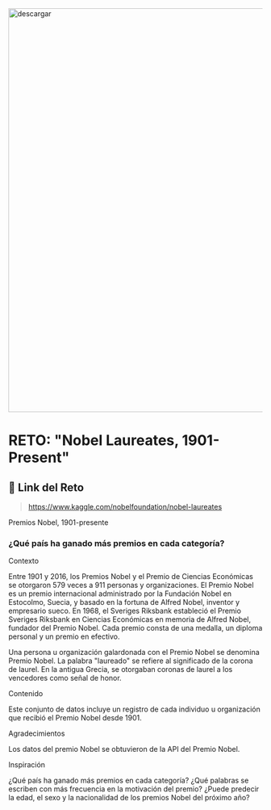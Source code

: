 <img src="https://i.ibb.co/DWSqtc1/Encabezado.png" alt="descargar" border="0" width=800px>

#
# **RETO: "Nobel Laureates, 1901-Present"**

## 🔗 Link del Reto
> https://www.kaggle.com/nobelfoundation/nobel-laureates



Premios Nobel, 1901-presente

### ¿Qué país ha ganado más premios en cada categoría?


Contexto

Entre 1901 y 2016, los Premios Nobel y el Premio de Ciencias Económicas se otorgaron 579 veces a 911 personas y organizaciones. El Premio Nobel es un premio internacional administrado por la Fundación Nobel en Estocolmo, Suecia, y basado en la fortuna de Alfred Nobel, inventor y empresario sueco. En 1968, el Sveriges Riksbank estableció el Premio Sveriges Riksbank en Ciencias Económicas en memoria de Alfred Nobel, fundador del Premio Nobel. Cada premio consta de una medalla, un diploma personal y un premio en efectivo.

Una persona u organización galardonada con el Premio Nobel se denomina Premio Nobel. La palabra "laureado" se refiere al significado de la corona de laurel. En la antigua Grecia, se otorgaban coronas de laurel a los vencedores como señal de honor.

Contenido

Este conjunto de datos incluye un registro de cada individuo u organización que recibió el Premio Nobel desde 1901.

Agradecimientos

Los datos del premio Nobel se obtuvieron de la API del Premio Nobel.

Inspiración

¿Qué país ha ganado más premios en cada categoría? ¿Qué palabras se escriben con más frecuencia en la motivación del premio? ¿Puede predecir la edad, el sexo y la nacionalidad de los premios Nobel del próximo año? 